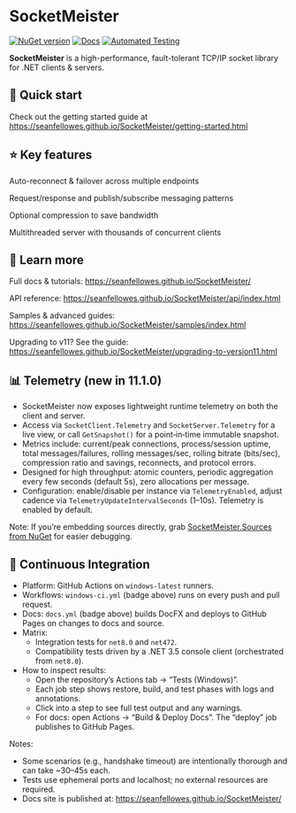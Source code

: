 # SocketMeister

[![NuGet version](https://img.shields.io/nuget/v/SocketMeister.svg)](https://www.nuget.org/packages/SocketMeister)
[![Docs](https://github.com/SeanFellowes/SocketMeister/actions/workflows/docs.yml/badge.svg?branch=main)](https://github.com/SeanFellowes/SocketMeister/actions/workflows/docs.yml)
[![Automated Testing](https://github.com/SeanFellowes/SocketMeister/actions/workflows/docs.yml/badge.svg)](https://github.com/SeanFellowes/SocketMeister/actions/workflows/docs.yml)

**SocketMeister** is a high-performance, fault-tolerant TCP/IP socket library for .NET clients & servers.

## 🚀 Quick start
Check out the getting started guide at https://seanfellowes.github.io/SocketMeister/getting-started.html

## ⭐ Key features
Auto-reconnect & failover across multiple endpoints

Request/response and publish/subscribe messaging patterns

Optional compression to save bandwidth

Multithreaded server with thousands of concurrent clients

## 📖 Learn more
Full docs & tutorials: https://seanfellowes.github.io/SocketMeister/

API reference: https://seanfellowes.github.io/SocketMeister/api/index.html

Samples & advanced guides: https://seanfellowes.github.io/SocketMeister/samples/index.html

Upgrading to v11? See the guide: https://seanfellowes.github.io/SocketMeister/upgrading-to-version11.html


## 📊 Telemetry (new in 11.1.0)
- SocketMeister now exposes lightweight runtime telemetry on both the client and server.
- Access via `SocketClient.Telemetry` and `SocketServer.Telemetry` for a live view, or call `GetSnapshot()` for a point‑in‑time immutable snapshot.
- Metrics include: current/peak connections, process/session uptime, total messages/failures, rolling messages/sec, rolling bitrate (bits/sec), compression ratio and savings, reconnects, and protocol errors.
- Designed for high throughput: atomic counters, periodic aggregation every few seconds (default 5s), zero allocations per message.
- Configuration: enable/disable per instance via `TelemetryEnabled`, adjust cadence via `TelemetryUpdateIntervalSeconds` (1–10s). Telemetry is enabled by default.


Note: If you’re embedding sources directly, grab [SocketMeister.Sources from NuGet](https://www.nuget.org/packages/SocketMeister.Sources/) for easier debugging.

## 🧪 Continuous Integration

- Platform: GitHub Actions on `windows-latest` runners.
- Workflows: `windows-ci.yml` (badge above) runs on every push and pull request.
- Docs: `docs.yml` (badge above) builds DocFX and deploys to GitHub Pages on changes to docs and source.
- Matrix:
  - Integration tests for `net8.0` and `net472`.
  - Compatibility tests driven by a .NET 3.5 console client (orchestrated from `net8.0`).
- How to inspect results:
  - Open the repository’s Actions tab → “Tests (Windows)”.
  - Each job step shows restore, build, and test phases with logs and annotations.
  - Click into a step to see full test output and any warnings.
  - For docs: open Actions → “Build & Deploy Docs”. The “deploy” job publishes to GitHub Pages.

Notes:
- Some scenarios (e.g., handshake timeout) are intentionally thorough and can take ~30–45s each.
- Tests use ephemeral ports and localhost; no external resources are required.
 - Docs site is published at: https://seanfellowes.github.io/SocketMeister/

